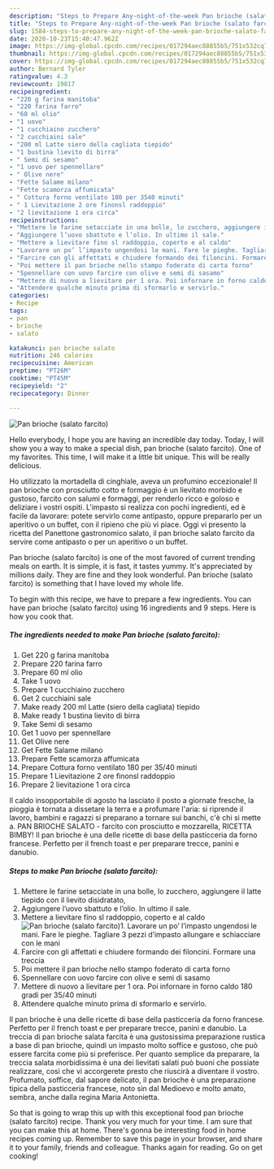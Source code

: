 ```yaml
---
description: "Steps to Prepare Any-night-of-the-week Pan brioche (salato farcito)"
title: "Steps to Prepare Any-night-of-the-week Pan brioche (salato farcito)"
slug: 1584-steps-to-prepare-any-night-of-the-week-pan-brioche-salato-farcito
date: 2020-10-23T15:40:47.962Z
image: https://img-global.cpcdn.com/recipes/017294aec88855b5/751x532cq70/pan-brioche-salato-farcito-recipe-main-photo.jpg
thumbnail: https://img-global.cpcdn.com/recipes/017294aec88855b5/751x532cq70/pan-brioche-salato-farcito-recipe-main-photo.jpg
cover: https://img-global.cpcdn.com/recipes/017294aec88855b5/751x532cq70/pan-brioche-salato-farcito-recipe-main-photo.jpg
author: Bernard Tyler
ratingvalue: 4.3
reviewcount: 19817
recipeingredient:
- "220 g farina manitoba"
- "220 farina farro"
- "60 ml olio"
- "1 uovo"
- "1 cucchiaino zucchero"
- "2 cucchiaini sale"
- "200 ml Latte siero della cagliata tiepido"
- "1 bustina lievito di birra"
- " Semi di sesamo"
- "1 uovo per spennellare"
- " Olive nere"
- "Fette Salame milano"
- "Fette scamorza affumicata"
- " Cottura forno ventilato 180 per 3540 minuti"
- " 1 Lievitazione 2 ore finonsl raddoppio"
- "2 lievitazione 1 ora circa"
recipeinstructions:
- "Mettere le farine setacciate in una bolle, lo zucchero, aggiungere il latte tiepido con il lievito disidratato,"
- "Aggiungere l’uovo sbattuto e l’olio. In ultimo il sale."
- "Mettere a lievitare fino sl raddoppio, coperto e al caldo"
- "Lavorare un po’ l’impasto ungendosi le mani. Fare le pieghe. Tagliare 3 pezzi d’impasto allungare e schiacciare con le mani"
- "Farcire con gli affettati e chiudere formando dei filoncini. Formare una treccia"
- "Poi mettere il pan brioche nello stampo foderato di carta forno"
- "Spennellare con uovo farcire con olive e semi di sasamo"
- "Mettere di nuovo a lievitare per 1 ora. Poi infornare in forno caldo 180 gradi per 35/40 minuti"
- "Attendere qualche minuto prima di sformarlo e servirlo."
categories:
- Recipe
tags:
- pan
- brioche
- salato

katakunci: pan brioche salato 
nutrition: 246 calories
recipecuisine: American
preptime: "PT26M"
cooktime: "PT45M"
recipeyield: "2"
recipecategory: Dinner

---
```



![Pan brioche (salato farcito)](https://img-global.cpcdn.com/recipes/017294aec88855b5/751x532cq70/pan-brioche-salato-farcito-recipe-main-photo.jpg)

Hello everybody, I hope you are having an incredible day today. Today, I will show you a way to make a special dish, pan brioche (salato farcito). One of my favorites. This time, I will make it a little bit unique. This will be really delicious.

Ho utilizzato la mortadella di cinghiale, aveva un profumino eccezionale! Il pan brioche con prosciutto cotto e formaggio è un lievitato morbido e gustoso, farcito con salumi e formaggi, per renderlo ricco e goloso e deliziare i vostri ospiti. L&#39;impasto si realizza con pochi ingredienti, ed è facile da lavorare: potete servirlo come antipasto, oppure prepararlo per un aperitivo o un buffet, con il ripieno che più vi piace. Oggi vi presento la ricetta del Panettone gastronomico salato, il pan brioche salato farcito da servire come antipasto o per un aperitivo o un buffet.

Pan brioche (salato farcito) is one of the most favored of current trending meals on earth. It is simple, it is fast, it tastes yummy. It's appreciated by millions daily. They are fine and they look wonderful. Pan brioche (salato farcito) is something that I have loved my whole life.


To begin with this recipe, we have to prepare a few ingredients. You can have pan brioche (salato farcito) using 16 ingredients and 9 steps. Here is how you cook that.

<!--inarticleads1-->

##### The ingredients needed to make Pan brioche (salato farcito):

1. Get 220 g farina manitoba
1. Prepare 220 farina farro
1. Prepare 60 ml olio
1. Take 1 uovo
1. Prepare 1 cucchiaino zucchero
1. Get 2 cucchiaini sale
1. Make ready 200 ml Latte (siero della cagliata) tiepido
1. Make ready 1 bustina lievito di birra
1. Take  Semi di sesamo
1. Get 1 uovo per spennellare
1. Get  Olive nere
1. Get Fette Salame milano
1. Prepare Fette scamorza affumicata
1. Prepare  Cottura forno ventilato 180 per 35/40 minuti
1. Prepare  1 Lievitazione 2 ore finonsl raddoppio
1. Prepare 2 lievitazione 1 ora circa


Il caldo insopportabile di agosto ha lasciato il posto a giornate fresche, la pioggia è tornata a dissetare la terra e a profumare l&#39;aria: si riprende il lavoro, bambini e ragazzi si preparano a tornare sui banchi, c&#39;è chi si mette a. PAN BRIOCHE SALATO - farcito con prosciutto e mozzarella, RICETTA BIMBY! Il pan brioche è una delle ricette di base della pasticceria da forno francese. Perfetto per il french toast e per preparare trecce, panini e danubio. 

<!--inarticleads2-->

##### Steps to make Pan brioche (salato farcito):

1. Mettere le farine setacciate in una bolle, lo zucchero, aggiungere il latte tiepido con il lievito disidratato,
1. Aggiungere l’uovo sbattuto e l’olio. In ultimo il sale.
1. Mettere a lievitare fino sl raddoppio, coperto e al caldo
<img src="//assets-global.cpcdn.com/assets/icons/button_play-2c75c40dde080a61004c1f40b05d8f140eaff45d7e9e6481dc71c63d2e7c4909.png" alt="Pan brioche (salato farcito)">1. Lavorare un po’ l’impasto ungendosi le mani. Fare le pieghe. Tagliare 3 pezzi d’impasto allungare e schiacciare con le mani
1. Farcire con gli affettati e chiudere formando dei filoncini. Formare una treccia
1. Poi mettere il pan brioche nello stampo foderato di carta forno
1. Spennellare con uovo farcire con olive e semi di sasamo
1. Mettere di nuovo a lievitare per 1 ora. Poi infornare in forno caldo 180 gradi per 35/40 minuti
1. Attendere qualche minuto prima di sformarlo e servirlo.


Il pan brioche è una delle ricette di base della pasticceria da forno francese. Perfetto per il french toast e per preparare trecce, panini e danubio. La treccia di pan brioche salata farcita è una gustosissima preparazione rustica a base di pan brioche, quindi un impasto molto soffice e gustoso, che può essere farcita come più si preferisce. Per quanto semplice da preparare, la treccia salata morbidissima è una dei lievitati salati può buoni che possiate realizzare, così che vi accorgerete presto che riuscirà a diventare il vostro. Profumato, soffice, dal sapore delicato, il pan brioche è una preparazione tipica della pasticceria francese, noto sin dal Medioevo e molto amato, sembra, anche dalla regina Maria Antonietta. 

So that is going to wrap this up with this exceptional food pan brioche (salato farcito) recipe. Thank you very much for your time. I am sure that you can make this at home. There's gonna be interesting food in home recipes coming up. Remember to save this page in your browser, and share it to your family, friends and colleague. Thanks again for reading. Go on get cooking!
